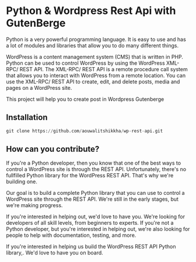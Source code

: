 # Python & Wordpress Rest Api with GutenBerge 

Python is a very powerful programming language. It is easy to use and has a lot of modules and libraries that allow you to do many different things.  

 WordPress is a content management system (CMS) that is written in PHP. Python can be used to control WordPress by using the WordPress XML-RPC/ REST API. The XML-RPC/ REST API is a remote procedure call system that allows you to interact with WordPress from a remote location. You can use the XML-RPC/ REST API to create, edit, and delete posts, media and pages on a WordPress site. 

 This project will help you to create post in Wordpress Gutenberge

 ## Installation
 ```python
 git clone https://github.com/aouwalitshikkha/wp-rest-api.git
 ```




## How can you contribute?
If you're a Python developer, then you know that one of the best ways to control a WordPress site is through the REST API. Unfortunately, there's no fullfilled Python library for the WordPress REST API. That's why we're building one.

Our goal is to build a complete Python library that you can use to control a WordPress site through the REST API. We're still in the early stages, but we're making progress.

If you're interested in helping out, we'd love to have you. We're looking for developers of all skill levels, from beginners to experts. If you're not a Python developer, but you're interested in helping out, we're also looking for people to help with documentation, testing, and more.

If you're interested in helping us build the WordPress REST API Python library,. We'd love to have you on board.

